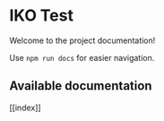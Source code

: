 # IKO Test

Welcome to the project documentation!

Use `npm run docs` for easier navigation.

## Available documentation

[[index]]
